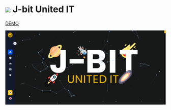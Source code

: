 # <img src="https://united-it.vercel.app/caf7accdf11aa3b4df0c09b9b342e120.png" style="width:25px" /> J-bit United IT

[DEMO](https://united-it.vercel.app/#/)

![screenshot](./src/assets/screenshot.png)